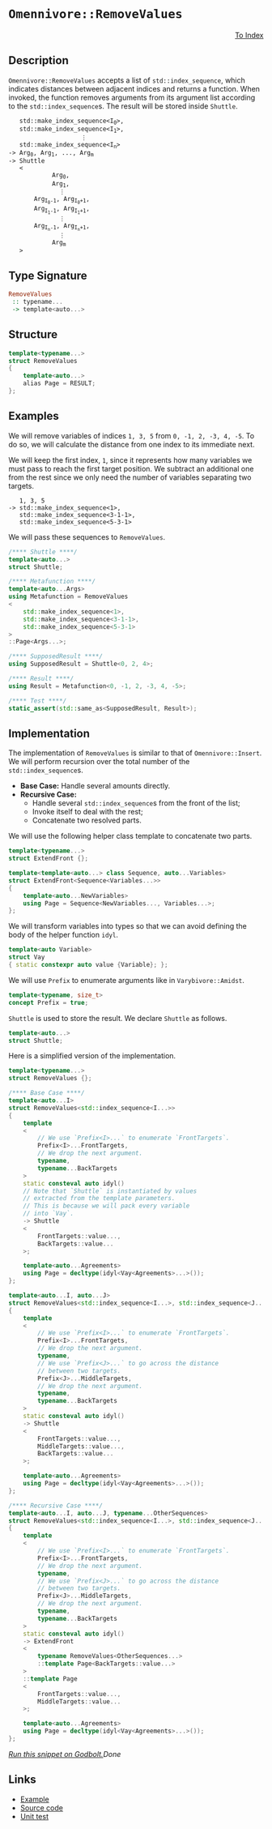 <!-- Copyright 2024 Feng Mofan
SPDX-License-Identifier: Apache-2.0 -->

# `Omennivore::RemoveValues`

<p style='text-align: right;'><a href="../../../facilities/metafunctions.md#omennivore-remove-values">To Index</a></p>

## Description

`Omennivore::RemoveValues` accepts a list of `std::index_sequence`, which indicates distances between adjacent indices and returns a function.
When invoked, the function removes arguments from its argument list according to the `std::index_sequence`s.
The result will be stored inside `Shuttle`.

<pre><code>   std::make_index_sequence&lt;I<sub>0</sub>&gt;,
   std::make_index_sequence&lt;I<sub>1</sub>&gt;,
                    &vellip;
   std::make_index_sequence&lt;I<sub>n</sub>&gt;
-> Arg<sub>0</sub>, Arg<sub>1</sub>, ..., Arg<sub>m</sub>
-> Shuttle
   <
            Arg<sub>0</sub>,
            Arg<sub>1</sub>,
              &vellip;
       Arg<sub>I<sub>0</sub>-1</sub>, Arg<sub>I<sub>0</sub>+1</sub>,
       Arg<sub>I<sub>1</sub>-1</sub>, Arg<sub>I<sub>1</sub>+1</sub>,
              &vellip;
       Arg<sub>I<sub>n</sub>-1</sub>, Arg<sub>I<sub>n</sub>+1</sub>,
              &vellip;
            Arg<sub>m</sub>
   ></code></pre>

## Type Signature

```Haskell
RemoveValues
 :: typename...
 -> template<auto...>
```

## Structure

```C++
template<typename...>
struct RemoveValues
{
    template<auto...>
    alias Page = RESULT;
};
```

## Examples

We will remove variables of indices `1, 3, 5` from `0, -1, 2, -3, 4, -5`.
To do so, we will calculate the distance from one index to its immediate next.

We will keep the first index, `1`, since it represents how many variables we must pass to reach the first target position.
We subtract an additional one from the rest since we only need the number of variables separating two targets.

<pre><code>   1, 3, 5
-> std::make_index_sequence&lt;1&gt;,
   std::make_index_sequence&lt;3-1-1&gt;,
   std::make_index_sequence&lt;5-3-1&gt;</code></pre>

We will pass these sequences to `RemoveValues`.

```C++
/**** Shuttle ****/
template<auto...>
struct Shuttle;

/**** Metafunction ****/
template<auto...Args>
using Metafunction = RemoveValues
<
    std::make_index_sequence<1>,
    std::make_index_sequence<3-1-1>,
    std::make_index_sequence<5-3-1>
>
::Page<Args...>;

/**** SupposedResult ****/
using SupposedResult = Shuttle<0, 2, 4>;

/**** Result ****/
using Result = Metafunction<0, -1, 2, -3, 4, -5>;

/**** Test ****/
static_assert(std::same_as<SupposedResult, Result>);
```

## Implementation

The implementation of `RemoveValues` is similar to that of `Omennivore::Insert`. We will perform recursion over the total number of the `std::index_sequence`s.

- **Base Case:** Handle several amounts directly.
- **Recursive Case:**
  - Handle several `std::index_sequence`s from the front of the list;
  - Invoke itself to deal with the rest;
  - Concatenate two resolved parts.

We will use the following helper class template to concatenate two parts.

```C++
template<typename...>
struct ExtendFront {};

template<template<auto...> class Sequence, auto...Variables>
struct ExtendFront<Sequence<Variables...>>
{
    template<auto...NewVariables>
    using Page = Sequence<NewVariables..., Variables...>;
};
```

We will transform variables into types so that we can avoid defining the body of the helper function `idyl`.

```C++
template<auto Variable>
struct Vay
{ static constexpr auto value {Variable}; };
```

We will use `Prefix` to enumerate arguments like in `Varybivore::Amidst`.

```C++
template<typename, size_t>
concept Prefix = true;
```

`Shuttle` is used to store the result. We declare `Shuttle` as follows.

```C++
template<auto...>
struct Shuttle;
```

Here is a simplified version of the implementation.

```C++
template<typename...>
struct RemoveValues {};

/**** Base Case ****/
template<auto...I>
struct RemoveValues<std::index_sequence<I...>>
{
    template
    <
        // We use `Prefix<I>...` to enumerate `FrontTargets`.
        Prefix<I>...FrontTargets,
        // We drop the next argument.
        typename,
        typename...BackTargets
    >
    static consteval auto idyl()
    // Note that `Shuttle` is instantiated by values
    // extracted from the template parameters.
    // This is because we will pack every variable
    // into `Vay`.
    -> Shuttle
    <
        FrontTargets::value...,
        BackTargets::value...
    >;

    template<auto...Agreements>
    using Page = decltype(idyl<Vay<Agreements>...>());
};

template<auto...I, auto...J>
struct RemoveValues<std::index_sequence<I...>, std::index_sequence<J...>>
{
    template
    <
        // We use `Prefix<I>...` to enumerate `FrontTargets`.
        Prefix<I>...FrontTargets,
        // We drop the next argument.
        typename,
        // We use `Prefix<J>...` to go across the distance
        // between two targets.
        Prefix<J>...MiddleTargets,
        // We drop the next argument.
        typename,
        typename...BackTargets
    >
    static consteval auto idyl()
    -> Shuttle
    <
        FrontTargets::value...,
        MiddleTargets::value...,
        BackTargets::value...
    >;

    template<auto...Agreements>
    using Page = decltype(idyl<Vay<Agreements>...>());
};

/**** Recursive Case ****/
template<auto...I, auto...J, typename...OtherSequences>
struct RemoveValues<std::index_sequence<I...>, std::index_sequence<J...>, OtherSequences...>
{
    template
    <
        // We use `Prefix<I>...` to enumerate `FrontTargets`.
        Prefix<I>...FrontTargets,
        // We drop the next argument.
        typename,
        // We use `Prefix<J>...` to go across the distance
        // between two targets.
        Prefix<J>...MiddleTargets,
        // We drop the next argument.
        typename,
        typename...BackTargets
    >
    static consteval auto idyl()
    -> ExtendFront
    <
        typename RemoveValues<OtherSequences...>
        ::template Page<BackTargets::value...>
    >
    ::template Page
    <
        FrontTargets::value...,
        MiddleTargets::value...
    >;

    template<auto...Agreements>
    using Page = decltype(idyl<Vay<Agreements>...>());
};
```

[*Run this snippet on Godbolt.*](https://godbolt.org/#z:OYLghAFBqd5QCxAYwPYBMCmBRdBLAF1QCcAaPECAMzwBtMA7AQwFtMQByARg9KtQYEAysib0QXACx8BBAKoBnTAAUAHpwAMvAFYTStJg1DIApACYAQuYukl9ZATwDKjdAGFUtAK4sGIAKwAzKSuADJ4DJgAcj4ARpjEEv7SAA6oCoRODB7evgHBaRmOAuGRMSzxiVzJtpj2xQxCBEzEBDk%2BfkG19VlNLQSl0XEJSdIKza3teV3j/YPllaMAlLaoXsTI7BwA9ABU%2BweHR8e72yYaAIJ7BwDUACKYKa6MyHiYCjeHZ5fXJ39H3wu5yBZkCEWQ3iwNxMgTcXkctEIAE8YdhgeYwQwIV4oTC3MhxugsFRUeifocbthVARXAAxYiyT4HQE0lgpAw0vEEJFPZhsAB0gtJl3GxC8Dkp1LpDME0IA7FY5XcYVZLsDWeymJzYRqOZg8Ux4ahBfzUTcIUwFB8hJgAI5eF6YUg3Q1EE0ANRaeCYsXoCmFF1F4oIkppDHQ9NkeJt9sdeM9xG9vveJtJgTRaoVwJuOZuuq1%2BthruNgqimAA7gmk36A7mbl4MkYbsomMBMNDAncbjGHVjC24y5WvT6/SbnVWRymhemVeilbO1eTbp6kUz9izMGy9QajTcJ8mA0GJSu5xYbrNHMhzQJxphVCliC7dwA3MQO%2BUWff0EzzwJnn/Kn%2BZJXBSyjEJgNCqGupzqpumram43K8qwTrnngABemAAPoEAGaB9ikIZgRBeBQTCXYEGKhaqkCS77N2CDwgQ9DQRuW4FjubrThmgaUcGDFMd%2BQGLiB/xiV8wK/LsNwAJJbpujDNA0rGSeJakwSJ%2BYIUhjAoamM4inxEoAEqbqgz6YJ63jvB%2BAELrRon0RYlrtm4LkqZcWn9sWJoyYeRkhqZLDmZZb7vHihIgCAERYKoWFKLGfZ4jJ%2BlogZQJZpcdZedmuZ4rldY5ts2w3AA6u2DbtiYABsGjEZByWoqmtV5qgNyMD4CQFtCtWRoIAAqLRtgQ/q1aaWWFTm9WkY16Ymn1BCDcQw0KKQBWFcVZXtugDIpHmCDtpE1IustnWCONFyTTmOl8k663ZTyukCoKznIAA1ktK3rbWuYXngV74ber60E%2BRA3Hg6BIrQEBLOtm1RKgNL7VqPUaEIjEEMx%2BotXgHwRLMgjejS6A3LEq7Aw6/oTUVJV3pRTAOJgJNUAyLD7e2Xk3CkLQoTSxAKBddabf1CC4%2BDHzxKIlU3OW7blnQIPc%2B97UWcQ5PDge1M3JtERgzVGgnmN60ALRmujgn6lr%2BVa3WC2fZgI1RRTmBjvduavR9Q0OwoTthamVszsJDnZXB25FkaJoXMA4EKYI/rpXWDYRMAzatlVnY3FgEI6RAENQ/GTAorCUcx2wcdNdxMOw0Hdk155occeHXH8jJzo%2BYKABS/liiZZkWVZlMRQQ6BRTFd7xXavabMlqXOpF0XhuPCVT/2HepQGP40SH7GcgHbhuzTW31koqPTaos3YM1Gite1DCdcQ3X63bXsjfrgtXWfF/zTKi0v6tB/axKuVTOu12Y3COiGIaZ0CDv0mjdFCa0ba5k2sA6W%2BtP6wi7nNIULUwbADagzBkVowH4AJtPJBh94gEFlowPM5Y2oTBWrAwqGC3BYMvoKAAshDdA9B7YjUQZdK6KDtqgIIAdcBdMTrAGgcwh6yE2CCKunmR6t0TQe34VTIROYfo5j%2BgDG8NJgagzannaGsMtam3TAJTG3494AOfstb2vtrKuwoTcbhRI%2BF/xcQ6Nx2jCoaJ8SAZ2/sAlphoutHKTcSz8hLpgWOr8E65iTk2FsbYOxdizrQHOZiC5FzcPExJ8cOGmnTFXeytdIl0WkqZZA6wMgWRuG5E%2BEl64728hHQUrcTEmg7s6eBz1%2BQAHlxEJB7I6EpwIjyBT7qFay8c3DzzHnFZecZYQpW4nPYeo9F6rMnusths8bijIOsQCZfYBbcVPFEhuu9wmwgASI4%2BVVaqsL8tg00uC2odTYA/JGT8f6aLfgA95Fd%2BSOJWko4RQDRGoD2mMyRx0oFlxgQAwZd13HPLQW88CDVMHgv1jffBLpkBEI%2BIi0hzQkpYpKlQmhDA6EML/nI3MrD2Emk8bwzAmjoWTWeTteFYCIHSNkei1RCDxUKJdi9BmnsnGvwDjxOs%2BjrwMCBmIEx4NIbmJNmaKkYYIw/2%2Bo89xGKbhBRCgPcKsJTnjIOZc9e7ioqc3Sf2IJCqfYhL9tcpV60XV3PbG6k1%2B93GQucd61xgo%2BWFS5d4z1viZXMIicBbe8FOnNyKaiqZWtUkpzdZkzOmBs6PVzjq/JeIs2KRKalCpNdfzVMcupDSTbJSsHZO2NpTb1KAnRKCcEkJ074gEJsQiOaHJSRsVjDyFxoluS6WUniMyp1CUbZOzhDsmBUC8FiZSXa53tzictcdeaPGbu3burIhbLX9zClo62AT54sCYG9bCKyJ6JWnrCLgqIY1PpfW%2BvZH6V54kCMbLg4Hf3rX/a%2BrC761lJVhP4Y2YGf3pQDFFYNxdj3rzrq2oQXgUiFCZqZBQXgckztPQRoj6QSPvHIyGciK7%2BwaGdGYZ0kgU0iUnaRhjlHGwp14xRpjG7mgXocFkPErGbjgbY86FDHH5P%2BC4xOik/V3ghi7forClolCtAgPPBQKEdOLOo8R9AQmCDOks6iauFgOArFoJwfwvA/AcC0KQVAnB96WGsOeNYGwqqgh4KQAgmgHMrDegESQ/INAAA4zBmAAJxJeqPFuLXA5RymkE5jgkheAsAkBoVjbmPNeY4LwH2rGwvuYc6QOAsAYCIBAGsAgKR4TkEoGgNkdAEhRBQpwVQcXqrG2qpIG4wBkBXikPyMwvAmaEBIBDPQ/BBAiDEOwKQMhBCKBUOoWrpBdBcFIOWB%2BKROA8Ec851z4XPOcGGfCdrIZUBUBuENkbY2JtTZuDNswNwIAeB6/QR8GIuBLF4DVrQKwIBIG6ykXrZAKAQDhwjkAwApDsZoDkhIPsICxFu7ECILQkQXd4IT5gathmxG0MWmrIXuuouGQwWgJODtYFiF4YAblaC0B9twXgWBn1GHEGzvA4EJMWT5x5u8xb4RbBC7rOot3ESxAfmrDwWBbuUTwIV/npBVaxFow8IXwBERGHCysKgBhgAKHdG8cswzeSk%2B28IUQ4gturfkEoNQt2jv6EMMYaw1h9B4FiD7SAKx4UND58bQk5FTC%2BcsGYMrqtExYHDzDbotOsguHDFMPwx2wgRCGBUEYx3CiZAEPnvQFeGjzGGFULPEmBB9EmJ4Doeg7DZ5bxMAYxeFhl9sL36vx3ZitHr6XqoKwFABc2BIK7HAXOkFK7wcrb3hujfG5N6bMW/sQFwItkHwXwehYtysA6TAsCJEz1FyQgR%2BRJcCNljQkgzCSFqhofw1Ukv6E4Pl0ghWgQXA/I1UXA1UcWSWGW1UyQ1Qj%2B1Uy%2Bt25WlWIA1WFu9WTWMOLWj2HWSOKOwO/WbAnALQLAz4coxsTA5oBgTYXASW/IwB0u%2BARAaeK2sg627u0gnuu2PuB2ug7Gp2TA52/OC%2BS%2BK%2Bd2HAD2bW8INwL26%2BH242Fo1BtB9B/2gO8OwO0IoIZgJ%2BkOdWmBeBCQnWyOqAQOIwCh6OqWrGWOfMuO%2BOB25OxOzu9hlO1OtOzuDOikTOLOt27OnO3OvOzuguAeIuHm%2BA4ujgkut2Mu9SNIzuiuuWHmKuauSIGuWwHm2uuuIWBuRum4QRycaBVurYtu9ujujAzunubBm2HBsgXB%2B2HmvB/u5uCeVglgIeYe8AkehEWQMecenYTR1gyeq%2BqeEM7w7RTeDQue7g7eeQhe4YE%2Biw5e6Qle2QUxBepAteWQcxg%2BXezejQw%2BKxnedQ3euxcw/eDeneexuQqxY%2BfeZQZxYOqw6wc%2B9xuWIhiBnAshm%2BlBAeP2ShsW/2B%2BTBGhQB2hZ%2BpAF%2BV%2BlAC%2B/%2BgBtBL%2Bco/gSWWWgQr%2B7%2Bkgx2ohSBtgKBp%2BtW0OGBSArWT2hh%2BhxABBWwxBn2LACgz4V4z4NB/Ieo4w82jBS2I8x25RbulRLuNRvuIAwQ/Bghl2v%2Bi%2BN2B25WEhT20hr2qglJ1JtJ9JjJIYAOxhahCQQJgQIJuJ9WsOKpCOxJupwOISyARGWEdJSWWEipWEMpHBdA1hlAthHmThrOIWTpVONODgbhxhjOzOrOIRmAHOXOYg/heugRwuqRAuYu2eERB2URcusRggSuB2iRxOKRWuiYGRvAWRSgxuuR5uWpBRNuduFYJRbmIWHJG2EgVRO23utROgfJDRgeieNgKuGeHR0enA2wkUfRSeKeCQaeIxEeYxOeEArgI%2BIQsxpxk%2BNeixDQY56xJQk58xQ5Pe/QY52xDQreNxJeS51xa5vemxU%2BDxgW8%2BwprxYp7x1pNwVJNJNwZpDJBY4w/xLJR%2BwJEOoJ4JIwmeuW0JIAyW/IgQgQ/g/gL%2BXAxWAFco4BCB55FWWJqBuJkWIAkg/gD%2BmWcoxWcWkgqWXACWZg8BuWgQopZWnAb58Fwpc2UFRFMFOhSwKwqsGQzgkgQAA)$Done$

## Links

- [Example](../../../code/facilities/metafunctions/omennivore/remove_values/implementation.hpp)
- [Source code](../../../../conceptrodon/descend/omennivore/remove_values.hpp)
- [Unit test](../../../../tests/unit/metafunctions/omennivore/remove_values.test.hpp)
